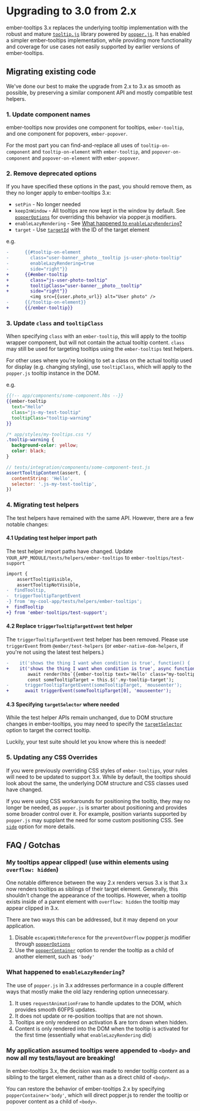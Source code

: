 # Upgrading to 3.0 from 2.x

ember-tooltips 3.x replaces the underlying tooltip implementation with the robust
and mature [`tooltip.js`](https://popper.js.org/tooltip-examples.html) library
powered by [`popper.js`](https://popper.js.org/). It has enabled a simpler
ember-tooltips implementation, while providing more functionality and coverage
for use cases not easily supported by earlier versions of ember-tooltips.

## Migrating existing code

We've done our best to make the upgrade from 2.x to 3.x as smooth as possible,
by preserving a similar component API and mostly compatible test helpers.

### 1. Update component names

ember-tooltips now provides one component for tooltips, `ember-tooltip`, and one
component for popovers, `ember-popover`.

For the most part you can find-and-replace all uses of `tooltip-on-component`
and `tooltip-on-element` with `ember-tooltip`, and `popover-on-component` and
`popover-on-element` with `ember-popover`.

### 2. Remove deprecated options

If you have specified these options in the past, you should remove them, as they
no longer apply to ember-tooltips 3.x:

* `setPin` - No longer needed
* `keepInWindow` - All tooltips are now kept in the window by default. See
  [`popperOptions`](README.md#popper-options) for overriding this behavior via
  popper.js modifiers.
* `enableLazyRendering` - See [What happened to `enableLazyRendering`?](#what-happened-to-enablelazyrendering)
* `target` - Use [`targetId`](README.md#targetid) with the ID of the target element

e.g.

```patch
-      {{#tooltip-on-element
-        class="user-banner__photo__tooltip js-user-photo-tooltip"
-        enableLazyRendering=true
-        side="right"}}
+      {{#ember-tooltip
+        class="js-user-photo-tooltip"
+        tooltipClass="user-banner__photo__tooltip"
+        side="right"}}
         <img src={{user.photo_url}} alt="User photo" />
-      {{/tooltip-on-element}}
+      {{/ember-tooltip}}
```

### 3. Update `class` and `tooltipClass`

When specifying `class` with an `ember-tooltip`, this will apply to the tooltip
wrapper component, but will not contain the actual tooltip content. `class` may
still be used for targeting tooltips using the `ember-tooltips` test helpers.

For other uses where you're looking to set a class on the actual tooltip used
for display (e.g. changing styling), use `tooltipClass`, which will
apply to the `popper.js` tooltip instance in the DOM.

e.g.

```hbs
{{!-- app/components/some-component.hbs --}}
{{ember-tooltip
  text="Hello"
  class="js-my-test-tooltip"
  tooltipClass="tooltip-warning"
}}
```

```css
/* app/styles/my-tooltips.css */
.tooltip-warning {
  background-color: yellow;
  color: black;
}
```

```javascript
// tests/integration/components/some-component-test.js
assertTooltipContent(assert, {
  contentString: 'Hello',
  selector: '.js-my-test-tooltip',
})
```

### 4. Migrating test helpers

The test helpers have remained with the same API. However, there are a few notable
changes:

#### 4.1 Updating test helper import path

The test helper import paths have changed. Update `YOUR_APP_MODULE/tests/helpers/ember-tooltips` to `ember-tooltips/test-support`

```patch
import {
    assertTooltipVisible,
    assertTooltipNotVisible,
-  findTooltip,
-  triggerTooltipTargetEvent
-} from 'my-cool-app/tests/helpers/ember-tooltips';
+  findTooltip
+} from 'ember-tooltips/test-support';
```

#### 4.2 Replace `triggerTooltipTargetEvent` test helper

The `triggerTooltipTargetEvent` test helper has been removed.
Please use `triggerEvent` from `@ember/test-helpers` (or `ember-native-dom-helpers`,
if you're not using the latest test helpers.)

```patch
-    it('shows the thing I want when condition is true', function() {
+    it('shows the thing I want when condition is true', async function() {
        await render(hbs`{{ember-tooltip text='Hello' class="my-tooltip-target"}}`);
        const someTooltipTarget = this.$('.my-tooltip-target');
-      triggerTooltipTargetEvent(someTooltipTarget, 'mouseenter');
+      await triggerEvent(someTooltipTarget[0], 'mouseenter');
```

#### 4.3 Specifying `targetSelector` where needed

While the test helper APIs remain unchanged, due to DOM structure changes in
ember-tooltips, you may need to specify the [`targetSelector`](README.md#test-helper-option-targetselector)
option to target the correct tooltip.

Luckily, your test suite should let you know where this is needed!

### 5. Updating any CSS Overrides

If you were previously overriding CSS styles of `ember-tooltips`, your rules will
need to be updated to support 3.x. While by default, the tooltips should look about
the same, the underlying DOM structure and CSS classes used have changed.

If you were using CSS workarounds for positioning the tooltip, they may no longer
be needed, as `popper.js` is smarter about positioning and provides
some broader control over it. For example, position variants supported by
`popper.js` may supplant the need for some custom positioning CSS. See [`side`](README.md#test-helper-option-side)
option for more details.


## FAQ / Gotchas

### My tooltips appear clipped! (use within elements using `overflow: hidden`)

One notable difference between the way 2.x renders versus 3.x is that 3.x now
renders tooltips as siblings of their target element. Generally, this shouldn't
change the appearance of the tooltips. However, when a tooltip exists inside of
a parent element with `overflow: hidden` the tooltip may appear clipped in 3.x.

There are two ways this can be addressed, but it may depend on your application.

1. Disable `escapeWithReference` for the `preventOverflow` popper.js modifier through
  [`popperOptions`](https://github.com/sir-dunxalot/ember-tooltips#popper-options)
2. Use the [`popperContainer`](https://github.com/sir-dunxalot/ember-tooltips#popper-container)
   option to render the tooltip as a child of another element, such as `'body'`

### What happened to `enableLazyRendering`?

The use of `popper.js` in 3.x addresses performance in a couple different ways
that mostly make the old lazy rendering option unnecessary.

1. It uses `requestAnimationFrame` to handle updates to the DOM, which provides
   smooth 60FPS updates.
2. It does not update or re-position tooltips that are not shown.
3. Tooltips are only rendered on activation & are torn down when hidden.
4. Content is only rendered into the DOM when the tooltip is activated for the
   first time (essentially what `enableLazyRendering` did)

### My application assumed tooltips were appended to `<body>` and now all my tests/layout are breaking!

In ember-tooltips 3.x, the decision was made to render tooltip content as a
sibling to the target element, rather than as a direct child of `<body>`.

You can restore the behavior of ember-tooltips 2.x by specifying
`popperContainer='body'`, which will direct popper.js to render the tooltip or
popover content as a child of `<body>`.

